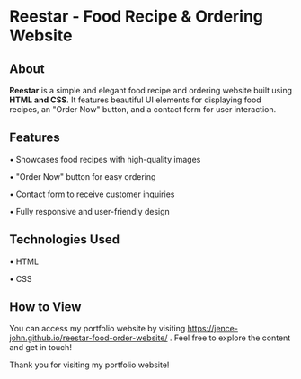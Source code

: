 # Reestar - Food Recipe & Ordering Website  



##  About  

**Reestar** is a simple and elegant food recipe and ordering website built using **HTML and CSS**. It features beautiful UI elements for displaying food recipes, an "Order Now" button, and a contact form for user interaction.  






## Features  

•  Showcases food recipes with high-quality images  

•  "Order Now" button for easy ordering  

•  Contact form to receive customer inquiries  

•  Fully responsive and user-friendly design  



## Technologies Used  

• HTML  

• CSS       


## How to View

   You can access my portfolio website by visiting https://jence-john.github.io/reestar-food-order-website/ . Feel free to explore the content and get in touch!




Thank you for visiting my portfolio website!
